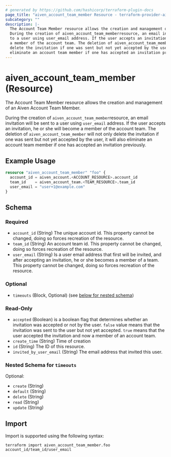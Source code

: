 ```yaml
---
# generated by https://github.com/hashicorp/terraform-plugin-docs
page_title: "aiven_account_team_member Resource - terraform-provider-aiven"
subcategory: ""
description: |-
  The Account Team Member resource allows the creation and management of an Aiven Account Team Member.
  During the creation of aiven_account_team_memberresource, an email invitation will be sent
  to a user using user_email address. If the user accepts an invitation, he or she will become
  a member of the account team. The deletion of aiven_account_team_member will not only
  delete the invitation if one was sent but not yet accepted by the user, it will also
  eliminate an account team member if one has accepted an invitation previously.
---
```


# aiven_account_team_member (Resource)

The Account Team Member resource allows the creation and management of an Aiven Account Team Member.

During the creation of `aiven_account_team_member`resource, an email invitation will be sent
to a user using `user_email` address. If the user accepts an invitation, he or she will become
a member of the account team. The deletion of `aiven_account_team_member` will not only
delete the invitation if one was sent but not yet accepted by the user, it will also 
eliminate an account team member if one has accepted an invitation previously.

## Example Usage

```terraform
resource "aiven_account_team_member" "foo" {
  account_id = aiven_account.<ACCOUNT_RESOURCE>.account_id
  team_id    = aiven_account_team.<TEAM_RESOURCE>.team_id
  user_email = "user+1@example.com"
}
```

<!-- schema generated by tfplugindocs -->
## Schema

### Required

- `account_id` (String) The unique account id. This property cannot be changed, doing so forces recreation of the resource.
- `team_id` (String) An account team id. This property cannot be changed, doing so forces recreation of the resource.
- `user_email` (String) Is a user email address that first will be invited, and after accepting an invitation, he or she becomes a member of a team. This property cannot be changed, doing so forces recreation of the resource.

### Optional

- `timeouts` (Block, Optional) (see [below for nested schema](#nestedblock--timeouts))

### Read-Only

- `accepted` (Boolean) is a boolean flag that determines whether an invitation was accepted or not by the user. `false` value means that the invitation was sent to the user but not yet accepted. `true` means that the user accepted the invitation and now a member of an account team.
- `create_time` (String) Time of creation
- `id` (String) The ID of this resource.
- `invited_by_user_email` (String) The email address that invited this user.

<a id="nestedblock--timeouts"></a>
### Nested Schema for `timeouts`

Optional:

- `create` (String)
- `default` (String)
- `delete` (String)
- `read` (String)
- `update` (String)

## Import

Import is supported using the following syntax:

```shell
terraform import aiven_account_team_member.foo account_id/team_id/user_email
```
